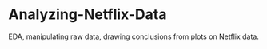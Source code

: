 # Analyzing-Netflix-Data
EDA, manipulating raw data, drawing conclusions from plots on Netflix data.
